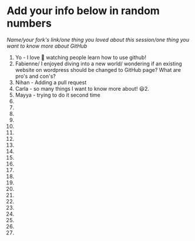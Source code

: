 # Add your info below in random numbers

*Name/your fork's link/one thing you loved about this session/one thing you want to know more about GitHub*

1. Yo - I love 🌹 watching people learn how to use github! 
2. Fabienne/ I enjoyed diving into a new world/ wondering if an existing website on wordpress should be changed to GitHub page? What are pro's and con's?
3. Nihan - Adding a pull request
4. Carla - so many things I want to know more about! :smiley:2.
5. Mayya - trying to do it second time
6.
7.
8.
9.
10.
11.
12.
13.
14.
15.
16.
17.
18.
19.
20.
21.
22.
23.
24.
25.
26.
27.

